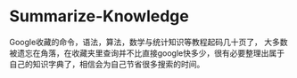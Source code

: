 # Summarize-Knowledge
   Google收藏的命令，语法，算法，数学与统计知识等教程起码几十页了，
   大多数被遗忘在角落，在收藏夹里查询并不比直接google快多少，很有必要整理出属于自己的知识字典了，相信会为自己节省很多搜索的时间。

